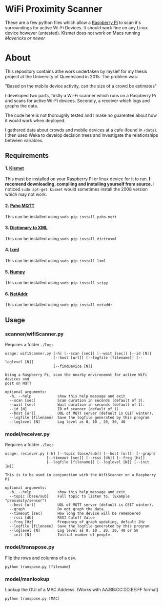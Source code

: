 # WiFi Proximity Scanner
These are a few python files which allow a [Raspberry Pi](https://www.raspberrypi.org) to scan it's surroundings for active Wi-Fi Devices. It should work fine on any Linux device however (untested). Kismet does not work on Macs running *Mavericks or newer*

# About
This repository contains athe work undertaken by myslef for my thesis project at the University of Queensland in 2015. The problem was: 

"Based on the mobile device activity, can the size of a crowd be estimates"

I developed two parts, firstly a Wi-Fi scanner which runs on a Raspberry Pi and scans for active Wi-Fi devices. Secondly, a receiver which logs and graphs the data.

The code here is not thoroughly tested and I make no guarentee about how it would work when deployed.

I gathered data about crowds and mobile devices at a cafe (found in `/data`). I then used Weka to develop decision trees and investigate the relationships between variables. 

## Requirements
#### 1. [Kismet](http://kismetwireless.net) 

This must be installed on your Raspberry Pi  or linux device for it to run. **I recomend downloading, compiling and installing yourself from source.** I noticed 
`sudo apt-get kismet` would sometimes install the 2008 version which may not work.

#### 2. [Paho MQTT](https://pypi.python.org/pypi/paho-mqtt)

This can be installed using `sudo pip install paho-mqtt`

#### 3. [Dictionary to XML](https://pypi.python.org/pypi/dicttoxml)

This can be installed using `sudo pip install dicttoxml`
#### 4. [lxml](http://lxml.de)

This can be installed using `sudo pip install lxml`

#### 5. [Numpy](http://www.numpy.org)

This can be installed using `sudo pip install scipy`

#### 6. [NetAddr](https://pythonhosted.org/netaddr/installation.html)

This can be installed using `sudo pip install netaddr`


## Usage
### scanner/wifiScanner.py
Requires a folder `./logs`

	usage: wifiScanner.py [-h] [--scan [sec]] [--wait [sec]] [--id [N]]
	                      [--host [url]] [--logfile [filename]] [--loglevel [N]]
	                      [--findDevice [N]]
	
	Using a Raspberry Pi, scan the nearby environemnt for active WiFi devices and
	post on MQTT
	
	optional arguments:
	  -h, --help            show this help message and exit
	  --scan [sec]          Scan duration in seconds (default of 3).
	  --wait [sec]          Wait duration in seconds (default of 1).
	  --id [N]              ID of scanner (default of 1).
	  --host [url]          UQL of MQTT server (default is CEIT winter).
	  --logfile [filename]  Save the logfile generated by this program
	  --loglevel [N]        Log level as 0, 10 , 20, 30, 40

### model/receiver.py
Requires a folder `./logs`

	usage: reciever.py [-h] [--topic [base/sub]] [--host [url]] [--graph]
	                   [--timeout [sec]] [--rssi [db]] [--freq [Hz]]
	                   [--logfile [filename]] [--loglevel [N]] [--init [N]]
	
	This is to be used in conjunction with the WifiScanner on a Raspberry Pi
	
	optional arguments:
	  -h, --help            show this help message and exit
	  --topic [base/sub]    Full topic to listen to. (Example "proximity/sensor")
	  --host [url]          UQL of MQTT server (default is CEIT winter).
	  --graph               Do not graph the data.
	  --timeout [sec]       How long the device will be remembered
	  --rssi [db]           RSSI Cutoff Value
	  --freq [Hz]           Frequency of graph updating, default 2Hz
	  --logfile [filename]  Save the logfile generated by this program
	  --loglevel [N]        Log level as 0, 10 , 20, 30, 40 or 50
	  --init [N]            Initial number of people.
	  
### model/transpose.py
Flip the rows and columns of a csv.

`python transpose.py [filename]`
### model/manlookup
Lookup the OUI of a MAC Address. (Works with AA:BB:CC:DD:EE:FF format)

`python transpose.py [MAC]`